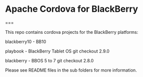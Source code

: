 # Apache Cordova for BlackBerry
===

This repo contains cordova projects for the BlackBerry platforms:

blackberry10 - BB10

playbook - BlackBerry Tablet OS
    git checkout 2.9.0

blackberry - BBOS 5 to 7
    git checkout 2.8.0

Please see README files in the sub folders for more information.
